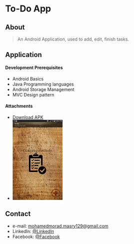 # To-Do App
## About
> An Android Application, used to add, edit, finish tasks.
## Application
#### Development Prerequisites
* Android Basics
* Java Programming languages
* Android Storage Management
* MVC Design pattern
#### Attachments
* [Download APK](http://apkshared.net/2AL1?lipi=urn%3Ali%3Apage%3Ad_flagship3_profile_view_base%3BdSEsK9r1TreKHdlctqipDg%3D%3D)<br/>
* ![try it now](https://github.com/MohamedMurad/To-Do-App/blob/master/app%20snapshots/app%20(1).png)<br/>
## Contact
* e-mail: mohamedmorad.masry129@gmail.com
* LinkedIn: [@LinkedIn](https://www.linkedin.com/in/m-murad/)
* Facebook: [@Facebook](https://www.facebook.com/m.murad.Egy/)

